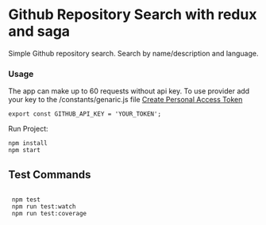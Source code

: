 # Github Repository Search with redux and saga

Simple Github repository search. Search by name/description and language.


### Usage

The app can make up to 60 requests without api key.
To use provider add your key to the /constants/genaric.js file
[Create Personal Access Token](https://docs.github.com/en/authentication/keeping-your-account-and-data-secure/creating-a-personal-access-token)

```
export const GITHUB_API_KEY = 'YOUR_TOKEN';
```

Run Project:

```
npm install
npm start
```

## Test Commands

```

 npm test
 npm run test:watch
 npm run test:coverage
```
